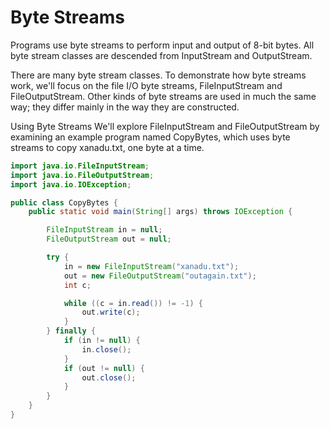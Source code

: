 # Byte Streams
Programs use byte streams to perform input and output of 8-bit bytes. All byte stream classes are descended from InputStream and OutputStream.

There are many byte stream classes. To demonstrate how byte streams work, we'll focus on the file I/O byte streams, FileInputStream and FileOutputStream. Other kinds of byte streams are used in much the same way; they differ mainly in the way they are constructed.

Using Byte Streams
We'll explore FileInputStream and FileOutputStream by examining an example program named CopyBytes, which uses byte streams to copy xanadu.txt, one byte at a time.
```java
import java.io.FileInputStream;
import java.io.FileOutputStream;
import java.io.IOException;

public class CopyBytes {
    public static void main(String[] args) throws IOException {

        FileInputStream in = null;
        FileOutputStream out = null;

        try {
            in = new FileInputStream("xanadu.txt");
            out = new FileOutputStream("outagain.txt");
            int c;

            while ((c = in.read()) != -1) {
                out.write(c);
            }
        } finally {
            if (in != null) {
                in.close();
            }
            if (out != null) {
                out.close();
            }
        }
    }
}
```
